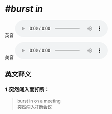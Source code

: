 # ***\#burst in*** 
英音
<audio src="./media/burst in1.aac" controls="controls"></audio>

美音
<audio src="./media/burst in2.aac" controls="controls"></audio>



  

英文释义
---
### 1.**突然闯入而打断：**  

 > burst in on a meeting  
 > 突然闯入打断会议    


